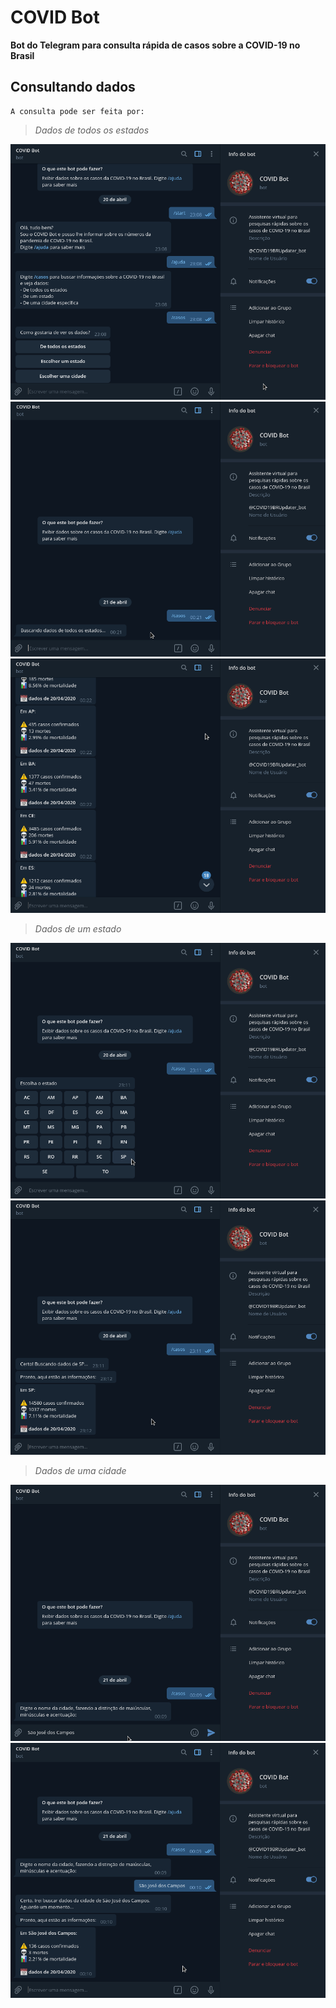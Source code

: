 COVID Bot
=========

**Bot do Telegram para consulta rápida de casos sobre a COVID-19 no Brasil**

Consultando dados
------------------

    A consulta pode ser feita por:

>*Dados de todos os estados*

![Conversa](images/covid_bot_conversa.png)
![Todos os estados](images/covid_bot_escolher_todos.png)
![Resultado](images/covid_bot_resultado_todos.png)

>*Dados de um estado*

![Um estado](images/covid_bot_escolher_estado.png)
![Resultado](images/covid_bot_resultado_estado.png)

>*Dados de uma cidade*

![Uma cidade](images/covid_bot_escolher_cidade.png)
![Resultado](images/covid_bot_resultado_cidade.png)